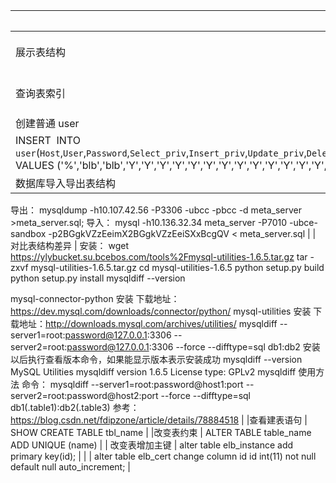 | 作用                                                                                                                                                                                                                                                                                                                                                                                                                                                                                  | 操作                          |
| ------------------------------------------------------------------------------------------------------------------------------------------------------------------------------------------------------------------------------------------------------------------------------------------------------------------------------------------------------------------------------------------------------------------------------------------------------------------------------------- | ----------------------------- |
| 展示表结构                                                                                                                                                                                                                                                                                                                                                                                                                                                                            | show create table table_name; |
| 查询表索引                                                                                                                                                                                                                                                                                                                                                                                                                                                                            | show index from table_name;   |
| 创建普通 user                                                                                                                                                                                                                                                                                                                                                                                                                                                                         | use mysql; <br>               |
| INSERT  INTO `user`(`Host`,`User`,`Password`,`Select_priv`,`Insert_priv`,`Update_priv`,`Delete_priv`,`Create_priv`,`Drop_priv`,`File_priv`,`References_priv`,`Index_priv`,`Alter_priv`,`Show_db_priv`,`Create_tmp_table_priv`,`Lock_tables_priv`,`Execute_priv`,`Create_view_priv`,`Show_view_priv`,`Create_routine_priv`,`Alter_routine_priv`,`Event_priv`,`Trigger_priv`) VALUES ('%','blb','blb','Y','Y','Y','Y','Y','Y','Y','Y','Y','Y','Y','Y','Y','Y','Y','Y','Y','Y','Y','Y'); |
| 数据库导入导出表结构                                                                                                                                                                                                                                                                                                                                                                                                                                                                  |

导出：
mysqldump -h10.107.42.56 -P3306 -ubcc -pbcc -d meta_server >meta_server.sql;
导入：
mysql -h10.136.32.34 meta_server -P7010 -ubce-sandbox -p2BGgkVZzEeimX2BGgkVZzEeiSXxBcgQV < meta_server.sql |
| 对比表结构差异 |
安装：
wget https://ylybucket.su.bcebos.com/tools%2Fmysql-utilities-1.6.5.tar.gz
tar -zxvf mysql-utilities-1.6.5.tar.gz
cd mysql-utilities-1.6.5
python setup.py build
python setup.py install
mysqldiff --version

mysql-connector-python 安装
下载地址：https://dev.mysql.com/downloads/connector/python/
mysql-utilities 安装
下载地址：http://downloads.mysql.com/archives/utilities/
mysqldiff --server1=root:password@127.0.0.1:3306 --server2=root:password@127.0.0.1:3306 --force --difftype=sql db1:db2
安装以后执行查看版本命令，如果能显示版本表示安装成功
mysqldiff --version
MySQL Utilities mysqldiff version 1.6.5
License type: GPLv2
mysqldiff 使用方法
命令：
mysqldiff --server1=root:password@host1:port --server2=root:password@host2:port --force --difftype=sql db1(.table1):db2(.table3)
参考：https://blog.csdn.net/fdipzone/article/details/78884518
|
|查看建表语句 |
SHOW CREATE TABLE tbl_name |
|改变表约束 |
ALTER TABLE table_name ADD UNIQUE (name) |
| 改变表增加主键 |
alter table elb_instance add primary key(id); |
| | alter table elb_cert change column id id int(11) not null default null auto_increment; |
